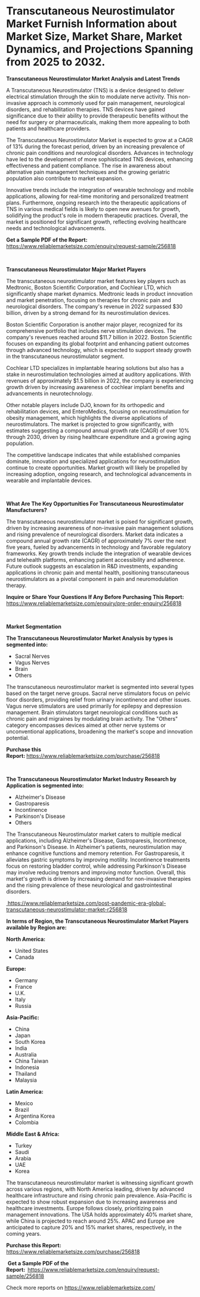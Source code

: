 <p><h1>Transcutaneous Neurostimulator Market Furnish Information about Market Size, Market Share, Market Dynamics, and Projections Spanning from 2025 to 2032.</h1></p><p><strong>Transcutaneous Neurostimulator Market Analysis and Latest Trends</strong></p>
<p><p>A Transcutaneous Neurostimulator (TNS) is a device designed to deliver electrical stimulation through the skin to modulate nerve activity. This non-invasive approach is commonly used for pain management, neurological disorders, and rehabilitation therapies. TNS devices have gained significance due to their ability to provide therapeutic benefits without the need for surgery or pharmaceuticals, making them more appealing to both patients and healthcare providers.</p><p>The Transcutaneous Neurostimulator Market is expected to grow at a CAGR of 13% during the forecast period, driven by an increasing prevalence of chronic pain conditions and neurological disorders. Advances in technology have led to the development of more sophisticated TNS devices, enhancing effectiveness and patient compliance. The rise in awareness about alternative pain management techniques and the growing geriatric population also contribute to market expansion. </p><p>Innovative trends include the integration of wearable technology and mobile applications, allowing for real-time monitoring and personalized treatment plans. Furthermore, ongoing research into the therapeutic applications of TNS in various medical fields is likely to open new avenues for growth, solidifying the product's role in modern therapeutic practices. Overall, the market is positioned for significant growth, reflecting evolving healthcare needs and technological advancements.</p></p>
<p><strong>Get a Sample PDF of the Report:&nbsp;</strong> <a href="https://www.reliablemarketsize.com/enquiry/request-sample/256818?utm_campaign=3511&utm_medium=2&utm_source=Github&utm_content=ia&utm_term=30032025&utm_id=transcutaneous-neurostimulator">https://www.reliablemarketsize.com/enquiry/request-sample/256818</a></p>
<p>&nbsp;</p>
<p><strong>Transcutaneous Neurostimulator Major Market Players</strong></p>
<p><p>The transcutaneous neurostimulator market features key players such as Medtronic, Boston Scientific Corporation, and Cochlear LTD, which significantly shape market dynamics. Medtronic leads in product innovation and market penetration, focusing on therapies for chronic pain and neurological disorders. The company's revenue in 2022 surpassed $30 billion, driven by a strong demand for its neurostimulation devices.</p><p>Boston Scientific Corporation is another major player, recognized for its comprehensive portfolio that includes nerve stimulation devices. The company's revenues reached around $11.7 billion in 2022. Boston Scientific focuses on expanding its global footprint and enhancing patient outcomes through advanced technology, which is expected to support steady growth in the transcutaneous neurostimulator segment.</p><p>Cochlear LTD specializes in implantable hearing solutions but also has a stake in neurostimulation technologies aimed at auditory applications. With revenues of approximately $1.5 billion in 2022, the company is experiencing growth driven by increasing awareness of cochlear implant benefits and advancements in neurotechnology.</p><p>Other notable players include DJO, known for its orthopedic and rehabilitation devices, and EnteroMedics, focusing on neurostimulation for obesity management, which highlights the diverse applications of neurostimulators. The market is projected to grow significantly, with estimates suggesting a compound annual growth rate (CAGR) of over 10% through 2030, driven by rising healthcare expenditure and a growing aging population.</p><p>The competitive landscape indicates that while established companies dominate, innovation and specialized applications for neurostimulation continue to create opportunities. Market growth will likely be propelled by increasing adoption, ongoing research, and technological advancements in wearable and implantable devices.</p></p>
<p>&nbsp;</p>
<p><strong>What Are The Key Opportunities For Transcutaneous Neurostimulator Manufacturers?</strong></p>
<p><p>The transcutaneous neurostimulator market is poised for significant growth, driven by increasing awareness of non-invasive pain management solutions and rising prevalence of neurological disorders. Market data indicates a compound annual growth rate (CAGR) of approximately 7% over the next five years, fueled by advancements in technology and favorable regulatory frameworks. Key growth trends include the integration of wearable devices and telehealth platforms, enhancing patient accessibility and adherence. Future outlook suggests an escalation in R&D investments, expanding applications in chronic pain and mental health, positioning transcutaneous neurostimulators as a pivotal component in pain and neuromodulation therapy.</p></p>
<p><strong>Inquire or Share Your Questions If Any Before Purchasing This Report:</strong> <a href="https://www.reliablemarketsize.com/enquiry/pre-order-enquiry/256818?utm_campaign=3511&utm_medium=2&utm_source=Github&utm_content=ia&utm_term=30032025&utm_id=transcutaneous-neurostimulator">https://www.reliablemarketsize.com/enquiry/pre-order-enquiry/256818</a></p>
<p>&nbsp;</p>
<p><strong>Market Segmentation</strong></p>
<p><strong>The Transcutaneous Neurostimulator Market Analysis by types is segmented into:</strong></p>
<p><ul><li>Sacral Nerves</li><li>Vagus Nerves</li><li>Brain</li><li>Others</li></ul></p>
<p><p>The transcutaneous neurostimulator market is segmented into several types based on the target nerve groups. Sacral nerve stimulators focus on pelvic floor disorders, providing relief from urinary incontinence and other issues. Vagus nerve stimulators are used primarily for epilepsy and depression management. Brain stimulators target neurological conditions such as chronic pain and migraines by modulating brain activity. The "Others" category encompasses devices aimed at other nerve systems or unconventional applications, broadening the market's scope and innovation potential.</p></p>
<p><strong>Purchase this Report:&nbsp;</strong><a href="https://www.reliablemarketsize.com/purchase/256818?utm_campaign=3511&utm_medium=2&utm_source=Github&utm_content=ia&utm_term=30032025&utm_id=transcutaneous-neurostimulator">https://www.reliablemarketsize.com/purchase/256818</a></p>
<p>&nbsp;</p>
<p><strong>The Transcutaneous Neurostimulator Market Industry Research by Application is segmented into:</strong></p>
<p><ul><li>Alzheimer's Disease</li><li>Gastroparesis</li><li>Incontinence</li><li>Parkinson's Disease</li><li>Others</li></ul></p>
<p><p>The Transcutaneous Neurostimulator market caters to multiple medical applications, including Alzheimer's Disease, Gastroparesis, Incontinence, and Parkinson's Disease. In Alzheimer's patients, neurostimulation may enhance cognitive functions and memory retention. For Gastroparesis, it alleviates gastric symptoms by improving motility. Incontinence treatments focus on restoring bladder control, while addressing Parkinson's Disease may involve reducing tremors and improving motor function. Overall, this market's growth is driven by increasing demand for non-invasive therapies and the rising prevalence of these neurological and gastrointestinal disorders.</p></p>
<p><a href="https://www.reliablemarketsize.com/post-pandemic-era-global-transcutaneous-neurostimulator-market-r256818?utm_campaign=3511&utm_medium=2&utm_source=Github&utm_content=ia&utm_term=30032025&utm_id=transcutaneous-neurostimulator">&nbsp;https://www.reliablemarketsize.com/post-pandemic-era-global-transcutaneous-neurostimulator-market-r256818</a></p>
<p><strong>In terms of Region, the Transcutaneous Neurostimulator Market Players available by Region are:</strong></p>
<p>
    <p> <strong> North America: </strong>
        <ul>
            <li>United States</li>
            <li>Canada</li>
        </ul>
        </p> 
    <p> <strong> Europe: </strong>
        <ul>
            <li>Germany</li>
            <li>France</li>
            <li>U.K.</li>
            <li>Italy</li>
            <li>Russia</li>
        </ul>
        </p> 
    <p> <strong> Asia-Pacific: </strong>
        <ul>
            <li>China</li>
            <li>Japan</li>
            <li>South Korea</li>
            <li>India</li>
            <li>Australia</li>
            <li>China Taiwan</li>
            <li>Indonesia</li>
            <li>Thailand</li>
            <li>Malaysia</li>
        </ul>
        </p> 
    <p> <strong> Latin America: </strong>
        <ul>
            <li>Mexico</li>
            <li>Brazil</li>
            <li>Argentina Korea</li>
            <li>Colombia</li>
        </ul>
        </p> 
    <p> <strong> Middle East & Africa: </strong>
        <ul>
            <li>Turkey</li>
            <li>Saudi</li>
            <li>Arabia</li>
            <li>UAE</li>
            <li>Korea</li>
        </ul>
    </p>
    </p>
<p><p>The transcutaneous neurostimulator market is witnessing significant growth across various regions, with North America leading, driven by advanced healthcare infrastructure and rising chronic pain prevalence. Asia-Pacific is expected to show robust expansion due to increasing awareness and healthcare investments. Europe follows closely, prioritizing pain management innovations. The USA holds approximately 40% market share, while China is projected to reach around 25%. APAC and Europe are anticipated to capture 20% and 15% market shares, respectively, in the coming years.</p></p>
<p><strong>Purchase this Report: </strong><a href="https://www.reliablemarketsize.com/purchase/256818?utm_campaign=3511&utm_medium=2&utm_source=Github&utm_content=ia&utm_term=30032025&utm_id=transcutaneous-neurostimulator">https://www.reliablemarketsize.com/purchase/256818</a></p>
<p>&nbsp;<strong>Get a Sample PDF of the Report:&nbsp;&nbsp;</strong><a href="https://www.reliablemarketsize.com/enquiry/request-sample/256818?utm_campaign=3511&utm_medium=2&utm_source=Github&utm_content=ia&utm_term=30032025&utm_id=transcutaneous-neurostimulator">https://www.reliablemarketsize.com/enquiry/request-sample/256818</a></p>
<p><strong></strong></p>
<p>Check more reports on <a href="https://www.reliablemarketsize.com/?utm_campaign=3511&utm_medium=2&utm_source=Github&utm_content=ia&utm_term=30032025&utm_id=transcutaneous-neurostimulator">https://www.reliablemarketsize.com/</a></p>